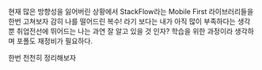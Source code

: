 현재 많은 방향성을 잃어버린 상황에서 StackFlow라는 Mobile First 라이브러리들을 한번 고쳐보자
감히 나를 떨어드린 복수! 라기 보다는 내가 아직 많이 부족하다는 생각 뿐
취업전선에 뛰어드는 나는 과연 잘 알고 있을 것 인자? 학습을 위한 과정이라 생각하며 포폴도 재정비가 필요하다.

한번 천천히 정리해보자